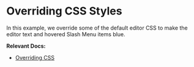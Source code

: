 # Overriding CSS Styles

In this example, we override some of the default editor CSS to make the editor text and hovered Slash Menu items blue.

**Relevant Docs:**

- [Overriding CSS](/docs/styling-theming/overriding-css)

